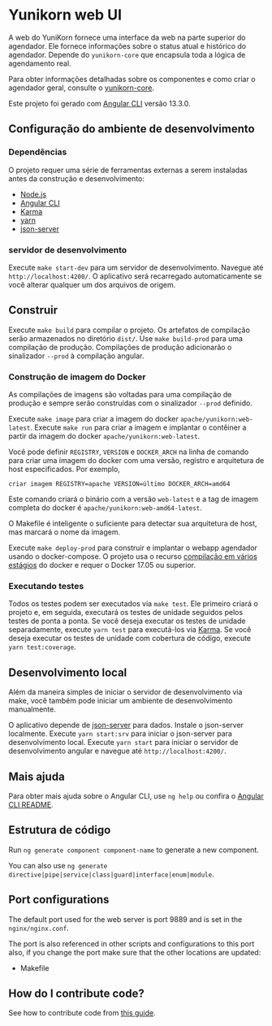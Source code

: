 <!--
 * Licensed to the Apache Software Foundation (ASF) under one
 * or more contributor license agreements.  See the NOTICE file
 * distributed with this work for additional information
 * regarding copyright ownership.  The ASF licenses this file
 * to you under the Apache License, Version 2.0 (the
 * "License"); you may not use this file except in compliance
 * with the License.  You may obtain a copy of the License at
 *
 *     http://www.apache.org/licenses/LICENSE-2.0
 *
 * Unless required by applicable law or agreed to in writing, software
 * distributed under the License is distributed on an "AS IS" BASIS,
 * WITHOUT WARRANTIES OR CONDITIONS OF ANY KIND, either express or implied.
 * See the License for the specific language governing permissions and
 * limitations under the License.
 -->

# Yunikorn web UI
A web do YuniKorn fornece uma interface da web na parte superior do agendador. Ele fornece informações sobre o status atual e histórico do agendador.
Depende do `yunikorn-core` que encapsula toda a lógica de agendamento real.

Para obter informações detalhadas sobre os componentes e como criar o agendador geral, consulte o [yunikorn-core](https://github.com/apache/yunikorn-core).

Este projeto foi gerado com [Angular CLI](https://github.com/angular/angular-cli) versão 13.3.0.

## Configuração do ambiente de desenvolvimento
### Dependências
O projeto requer uma série de ferramentas externas a serem instaladas antes da construção e desenvolvimento:
- [Node.js](https://nodejs.org/en/)
- [Angular CLI](https://github.com/angular/angular-cli)
- [Karma](https://karma-runner.github.io)
- [yarn](https://www.npmjs.com/package/yarn)
- [json-server](https://www.npmjs.com/package/json-server)

### servidor de desenvolvimento

Execute `make start-dev` para um servidor de desenvolvimento. Navegue até `http://localhost:4200/`. O aplicativo será recarregado automaticamente se você alterar qualquer um dos arquivos de origem.

## Construir

Execute `make build` para compilar o projeto. Os artefatos de compilação serão armazenados no diretório `dist/`. Use `make build-prod` para uma compilação de produção.
Compilações de produção adicionarão o sinalizador `--prod` à compilação angular.

### Construção de imagem do Docker
As compilações de imagens são voltadas para uma compilação de produção e sempre serão construídas com o sinalizador `--prod` definido.

Execute `make image` para criar a imagem do docker `apache/yunikorn:web-latest`.
Execute `make run` para criar a imagem e implantar o contêiner a partir da imagem do docker `apache/yunikorn:web-latest`.

Você pode definir `REGISTRY`, `VERSION` e `DOCKER_ARCH` na linha de comando para criar uma imagem do docker com uma versão, registro e arquitetura de host especificados. Por exemplo,
```
criar imagem REGISTRY=apache VERSION=último DOCKER_ARCH=amd64
```
Este comando criará o binário com a versão `web-latest` e a tag de imagem completa do docker é `apache/yunikorn:web-amd64-latest`.

O Makefile é inteligente o suficiente para detectar sua arquitetura de host, mas marcará o nome da imagem.

Execute `make deploy-prod` para construir e implantar o webapp agendador usando o docker-compose.
O projeto usa o recurso [compilação em vários estágios](https://docs.docker.com/develop/develop-images/multistage-build/) do docker e requer o Docker 17.05 ou superior.

### Executando testes

Todos os testes podem ser executados via `make test`. Ele primeiro criará o projeto e, em seguida, executará os testes de unidade seguidos pelos testes de ponta a ponta. Se você deseja executar os testes de unidade separadamente, execute `yarn test` para executá-los via [Karma](https://karma-runner.github.io). Se você deseja executar os testes de unidade com cobertura de código, execute `yarn test:coverage`.

## Desenvolvimento local
Além da maneira simples de iniciar o servidor de desenvolvimento via make, você também pode iniciar um ambiente de desenvolvimento manualmente. 

O aplicativo depende de [json-server](https://www.npmjs.com/package/json-server) para dados. Instale o json-server localmente. Execute `yarn start:srv` para iniciar o json-server para desenvolvimento local.
Execute `yarn start` para iniciar o servidor de desenvolvimento angular e navegue até `http://localhost:4200/`.

## Mais ajuda
Para obter mais ajuda sobre o Angular CLI, use `ng help` ou confira o [Angular CLI README](https://github.com/angular/angular-cli/blob/master/README.md).

## Estrutura de código
Run `ng generate component component-name` to generate a new component.

You can also use `ng generate directive|pipe|service|class|guard|interface|enum|module`.

## Port configurations
The default port used for the web server is port 9889 and is set in the `nginx/nginx.conf`. 

The port is also referenced in other scripts and configurations to this port also, if you change the port make sure that the other locations are updated:
- Makefile

## How do I contribute code?
See how to contribute code from [this guide](https://yunikorn.apache.org/community/how_to_contribute).
